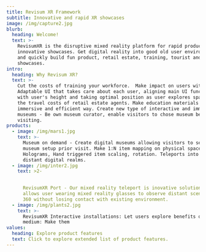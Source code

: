 ```yaml
---
title: Revisum XR Framework
subtitle: Innovative and rapid XR showcases
image: /img/capture2.jpg
blurb:
  heading: Welcome!
  text: >-
    RevisumXR is the disruptive mixed reality platform for rapid production of
    innovative showcases. Get digital reality into good old user environment -
    and quickly build fun product, retail estate, training, tourist and museums
    showcases. 
intro:
  heading: Why Revisum XR?
  text: >-
    Cut the costs of training your workforce.  Make impact on users with
    Adaptable UI that takes care about each user, aligning main UI functions
    with user's height and taking optimal position as user explores space. Cut
    the travel costs of retail estate agents. Make education materials in an
    immersive and efficient way. Create new type of interactive and immersive
    museums - Be own museum curator, enable visitors to chose museum before
    visiting. 
products:
  - image: /img/mars1.jpg
    text: >-
      Museum on demand - Create digital museums allowing visitors to select
      museum setup prior visit. Make 1:N item mapping on physical space.
      Holograms, Hand triggered item scaling, rotation. Teleports into slices of
      distant digital realms. 
  - image: /img/inter2.jpg
    text: >2-

       
      RevisumXR Port - Our mixed reality teleport is inovative solution which
      allows user wearing mixed reality glasses to observe distant scene in full
      360 without losing contact with existing environment. 
  - image: /img/plants2.jpg
    text: >-
      RevisumXR Interactive installations: Let users explore benefits of new
      medium: Make them 
values:
  heading: Explore product features
  text: Click to explore extended list of product features.
---
```


